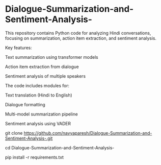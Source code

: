 # Dialogue-Summarization-and-Sentiment-Analysis-
This repository contains Python code for analyzing Hindi conversations, focusing on summarization, action item extraction, and sentiment analysis.


Key features:

Text summarization using transformer models

Action item extraction from dialogue

Sentiment analysis of multiple speakers

The code includes modules for:

Text translation (Hindi to English)

Dialogue formatting

Multi-model summarization pipeline

Sentiment analysis using VADER



git clone https://github.com/navyaparesh/Dialogue-Summarization-and-Sentiment-Analysis-.git

cd Dialogue-Summarization-and-Sentiment-Analysis-

pip install -r requirements.txt
